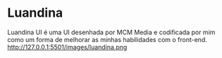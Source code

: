 # Luandina
Luandina UI é uma UI desenhada por MCM Media e codificada por mim como um forma de melhorar as minhas habilidades com o front-end.
http://127.0.0.1:5501/images/luandina.png
